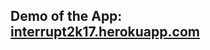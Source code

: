 <h2>Demo of the App:<br>
<a href="https://interrupt2k17.herokuapp.com">interrupt2k17.herokuapp.com</a>
</h2>
